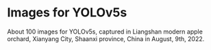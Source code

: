 # Images for YOLOv5s
About 100 images for YOLOv5s, captured in Liangshan modern apple orchard, Xianyang City, Shaanxi province, China in August, 9th, 2022.
